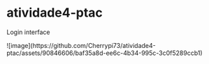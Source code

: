 # atividade4-ptac
 <p> Login interface </p>
 ![image](https://github.com/Cherrypi73/atividade4-ptac/assets/90846606/baf35a8d-ee6c-4b34-995c-3c0f5289ccb1)

